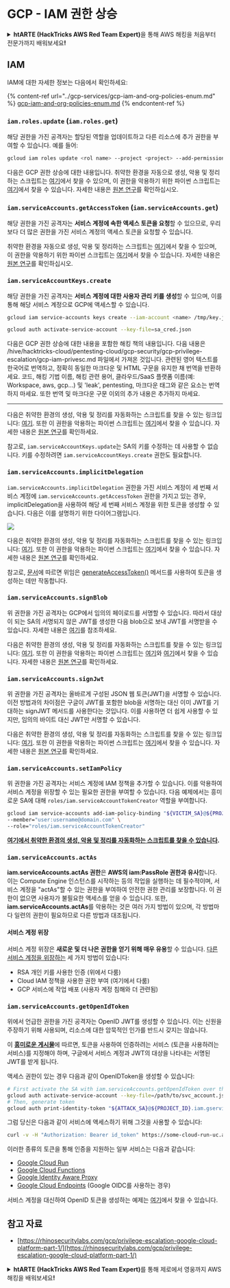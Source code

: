 # GCP - IAM 권한 상승

<details>

<summary><strong>htARTE (HackTricks AWS Red Team Expert)</strong>을 통해 AWS 해킹을 처음부터 전문가까지 배워보세요<strong>!</strong></summary>

HackTricks를 지원하는 다른 방법:

* **회사를 HackTricks에서 광고하거나 HackTricks를 PDF로 다운로드**하려면 [**SUBSCRIPTION PLANS**](https://github.com/sponsors/carlospolop)를 확인하세요!
* [**공식 PEASS & HackTricks 스웨그**](https://peass.creator-spring.com)를 얻으세요.
* [**The PEASS Family**](https://opensea.io/collection/the-peass-family)를 발견하세요. 독점적인 [**NFTs**](https://opensea.io/collection/the-peass-family) 컬렉션입니다.
* 💬 [**Discord 그룹**](https://discord.gg/hRep4RUj7f) 또는 [**텔레그램 그룹**](https://t.me/peass)에 **참여**하거나 **Twitter** 🐦 [**@hacktricks_live**](https://twitter.com/hacktricks_live)를 **팔로우**하세요.
* **Hacking 트릭을 공유하려면** [**HackTricks**](https://github.com/carlospolop/hacktricks) 및 [**HackTricks Cloud**](https://github.com/carlospolop/hacktricks-cloud) github 저장소에 PR을 제출하세요.

</details>

## IAM

IAM에 대한 자세한 정보는 다음에서 확인하세요:

{% content-ref url="../gcp-services/gcp-iam-and-org-policies-enum.md" %}
[gcp-iam-and-org-policies-enum.md](../gcp-services/gcp-iam-and-org-policies-enum.md)
{% endcontent-ref %}

### `iam.roles.update` (`iam.roles.get`)

해당 권한을 가진 공격자는 할당된 역할을 업데이트하고 다른 리소스에 추가 권한을 부여할 수 있습니다. 예를 들어:
```bash
gcloud iam roles update <rol name> --project <project> --add-permissions <permission>
```
다음은 GCP 권한 상승에 대한 내용입니다. 취약한 환경을 자동으로 생성, 악용 및 정리하는 스크립트는 [여기](https://github.com/carlospolop/gcp\_privesc\_scripts/blob/main/tests/4-iam.serviceAccounts.getAccessToken.sh)에서 찾을 수 있으며, 이 권한을 악용하기 위한 파이썬 스크립트는 [여기](https://github.com/RhinoSecurityLabs/GCP-IAM-Privilege-Escalation/blob/master/ExploitScripts/iam.serviceAccounts.getAccessToken.py)에서 찾을 수 있습니다. 자세한 내용은 [원본 연구](https://rhinosecuritylabs.com/gcp/privilege-escalation-google-cloud-platform-part-1/)를 확인하십시오.

### `iam.serviceAccounts.getAccessToken` (`iam.serviceAccounts.get`)

해당 권한을 가진 공격자는 **서비스 계정에 속한 액세스 토큰을 요청**할 수 있으므로, 우리보다 더 많은 권한을 가진 서비스 계정의 액세스 토큰을 요청할 수 있습니다.

취약한 환경을 자동으로 생성, 악용 및 정리하는 스크립트는 [여기](https://github.com/carlospolop/gcp\_privesc\_scripts/blob/main/tests/4-iam.serviceAccounts.getAccessToken.sh)에서 찾을 수 있으며, 이 권한을 악용하기 위한 파이썬 스크립트는 [여기](https://github.com/RhinoSecurityLabs/GCP-IAM-Privilege-Escalation/blob/master/ExploitScripts/iam.serviceAccounts.getAccessToken.py)에서 찾을 수 있습니다. 자세한 내용은 [원본 연구](https://rhinosecuritylabs.com/gcp/privilege-escalation-google-cloud-platform-part-1/)를 확인하십시오.

### `iam.serviceAccountKeys.create`

해당 권한을 가진 공격자는 **서비스 계정에 대한 사용자 관리 키를 생성**할 수 있으며, 이를 통해 해당 서비스 계정으로 GCP에 액세스할 수 있습니다.
```bash
gcloud iam service-accounts keys create --iam-account <name> /tmp/key.json

gcloud auth activate-service-account --key-file=sa_cred.json
```
다음은 GCP 권한 상승에 대한 내용을 포함한 해킹 책의 내용입니다. 다음 내용은 /hive/hacktricks-cloud/pentesting-cloud/gcp-security/gcp-privilege-escalation/gcp-iam-privesc.md 파일에서 가져온 것입니다. 관련된 영어 텍스트를 한국어로 번역하고, 정확히 동일한 마크다운 및 HTML 구문을 유지한 채 번역을 반환하세요. 코드, 해킹 기법 이름, 해킹 관련 용어, 클라우드/SaaS 플랫폼 이름(예: Workspace, aws, gcp...) 및 'leak', pentesting, 마크다운 태그와 같은 요소는 번역하지 마세요. 또한 번역 및 마크다운 구문 이외의 추가 내용은 추가하지 마세요.

---

다음은 취약한 환경의 생성, 악용 및 정리를 자동화하는 스크립트를 찾을 수 있는 링크입니다: [여기](https://github.com/carlospolop/gcp\_privesc\_scripts/blob/main/tests/3-iam.serviceAccountKeys.create.sh). 또한 이 권한을 악용하는 파이썬 스크립트는 [여기](https://github.com/RhinoSecurityLabs/GCP-IAM-Privilege-Escalation/blob/master/ExploitScripts/iam.serviceAccountKeys.create.py)에서 찾을 수 있습니다. 자세한 내용은 [원본 연구](https://rhinosecuritylabs.com/gcp/privilege-escalation-google-cloud-platform-part-1/)를 확인하세요.

참고로, `iam.serviceAccountKeys.update`는 SA의 키를 수정하는 데 사용할 수 없습니다. 키를 수정하려면 `iam.serviceAccountKeys.create` 권한도 필요합니다.

### `iam.serviceAccounts.implicitDelegation`

`iam.serviceAccounts.implicitDelegation` 권한을 가진 서비스 계정이 세 번째 서비스 계정에 `iam.serviceAccounts.getAccessToken` 권한을 가지고 있는 경우, implicitDelegation을 사용하여 해당 세 번째 서비스 계정을 위한 토큰을 생성할 수 있습니다. 다음은 이를 설명하기 위한 다이어그램입니다.

![](https://rhinosecuritylabs.com/wp-content/uploads/2020/04/image2-500x493.png)

다음은 취약한 환경의 생성, 악용 및 정리를 자동화하는 스크립트를 찾을 수 있는 링크입니다: [여기](https://github.com/carlospolop/gcp\_privesc\_scripts/blob/main/tests/5-iam.serviceAccounts.implicitDelegation.sh). 또한 이 권한을 악용하는 파이썬 스크립트는 [여기](https://github.com/RhinoSecurityLabs/GCP-IAM-Privilege-Escalation/blob/master/ExploitScripts/iam.serviceAccounts.implicitDelegation.py)에서 찾을 수 있습니다. 자세한 내용은 [원본 연구](https://rhinosecuritylabs.com/gcp/privilege-escalation-google-cloud-platform-part-1/)를 확인하세요.

참고로, [문서](https://cloud.google.com/iam/docs/understanding-service-accounts)에 따르면 위임은 [generateAccessToken()](https://cloud.google.com/iam/credentials/reference/rest/v1/projects.serviceAccounts/generateAccessToken) 메서드를 사용하여 토큰을 생성하는 데만 작동합니다.

### `iam.serviceAccounts.signBlob`

위 권한을 가진 공격자는 GCP에서 임의의 페이로드를 서명할 수 있습니다. 따라서 대상이 되는 SA의 서명되지 않은 JWT를 생성한 다음 blob으로 보내 JWT를 서명받을 수 있습니다. 자세한 내용은 [여기](https://medium.com/google-cloud/using-serviceaccountactor-iam-role-for-account-impersonation-on-google-cloud-platform-a9e7118480ed)를 참조하세요.

다음은 취약한 환경의 생성, 악용 및 정리를 자동화하는 스크립트를 찾을 수 있는 링크입니다: [여기](https://github.com/carlospolop/gcp\_privesc\_scripts/blob/main/tests/6-iam.serviceAccounts.signBlob.sh). 또한 이 권한을 악용하는 파이썬 스크립트는 [여기](https://github.com/RhinoSecurityLabs/GCP-IAM-Privilege-Escalation/blob/master/ExploitScripts/iam.serviceAccounts.signBlob-accessToken.py)와 [여기](https://github.com/RhinoSecurityLabs/GCP-IAM-Privilege-Escalation/blob/master/ExploitScripts/iam.serviceAccounts.signBlob-gcsSignedUrl.py)에서 찾을 수 있습니다. 자세한 내용은 [원본 연구](https://rhinosecuritylabs.com/gcp/privilege-escalation-google-cloud-platform-part-1/)를 확인하세요.

### `iam.serviceAccounts.signJwt`

위 권한을 가진 공격자는 올바르게 구성된 JSON 웹 토큰(JWT)을 서명할 수 있습니다. 이전 방법과의 차이점은 구글이 JWT를 포함한 blob을 서명하는 대신 이미 JWT를 기대하는 signJWT 메서드를 사용한다는 것입니다. 이를 사용하면 더 쉽게 사용할 수 있지만, 임의의 바이트 대신 JWT만 서명할 수 있습니다.

다음은 취약한 환경의 생성, 악용 및 정리를 자동화하는 스크립트를 찾을 수 있는 링크입니다: [여기](https://github.com/carlospolop/gcp\_privesc\_scripts/blob/main/tests/7-iam.serviceAccounts.signJWT.sh). 또한 이 권한을 악용하는 파이썬 스크립트는 [여기](https://github.com/RhinoSecurityLabs/GCP-IAM-Privilege-Escalation/blob/master/ExploitScripts/iam.serviceAccounts.signJWT.py)에서 찾을 수 있습니다. 자세한 내용은 [원본 연구](https://rhinosecuritylabs.com/gcp/privilege-escalation-google-cloud-platform-part-1/)를 확인하세요.

### `iam.serviceAccounts.setIamPolicy` <a href="#iam.serviceaccounts.setiampolicy" id="iam.serviceaccounts.setiampolicy"></a>

위 권한을 가진 공격자는 서비스 계정에 IAM 정책을 추가할 수 있습니다. 이를 악용하여 서비스 계정을 위장할 수 있는 필요한 권한을 부여할 수 있습니다. 다음 예제에서는 흥미로운 SA에 대해 `roles/iam.serviceAccountTokenCreator` 역할을 부여합니다.
```bash
gcloud iam service-accounts add-iam-policy-binding "${VICTIM_SA}@${PROJECT_ID}.iam.gserviceaccount.com" \
--member="user:username@domain.com" \
--role="roles/iam.serviceAccountTokenCreator"
```
[**여기에서 취약한 환경의 생성, 악용 및 정리를 자동화하는 스크립트를 찾을 수 있습니다**](https://github.com/carlospolop/gcp\_privesc\_scripts/blob/main/tests/d-iam.serviceAccounts.setIamPolicy.sh)**.**

### `iam.serviceAccounts.actAs`

**iam.serviceAccounts.actAs 권한**은 **AWS의 iam:PassRole 권한과 유사**합니다. 이는 Compute Engine 인스턴스를 시작하는 등의 작업을 실행하는 데 필수적이며, 서비스 계정을 "actAs"할 수 있는 권한을 부여하여 안전한 권한 관리를 보장합니다. 이 권한이 없으면 사용자가 불필요한 액세스를 얻을 수 있습니다. 또한, **iam.serviceAccounts.actAs**를 악용하는 것은 여러 가지 방법이 있으며, 각 방법마다 일련의 권한이 필요하므로 다른 방법과 대조됩니다.

#### 서비스 계정 위장 <a href="#service-account-impersonation" id="service-account-impersonation"></a>

서비스 계정 위장은 **새로운 및 더 나은 권한을 얻기 위해 매우 유용**할 수 있습니다. [다른 서비스 계정을 위장하는](https://cloud.google.com/iam/docs/understanding-service-accounts#impersonating\_a\_service\_account) 세 가지 방법이 있습니다:

* RSA 개인 키를 사용한 인증 (위에서 다룸)
* Cloud IAM 정책을 사용한 권한 부여 (여기에서 다룸)
* GCP 서비스에 작업 배포 (사용자 계정 침해와 더 관련됨)

### `iam.serviceAccounts.getOpenIdToken`

위에서 언급한 권한을 가진 공격자는 OpenID JWT를 생성할 수 있습니다. 이는 신원을 주장하기 위해 사용되며, 리소스에 대한 암묵적인 인가를 반드시 갖지는 않습니다.

이 [**흥미로운 게시물**](https://medium.com/google-cloud/authenticating-using-google-openid-connect-tokens-e7675051213b)에 따르면, 토큰을 사용하여 인증하려는 서비스 (토큰을 사용하려는 서비스)를 지정해야 하며, 구글에서 서비스 계정과 JWT의 대상을 나타내는 서명된 JWT를 받게 됩니다.

액세스 권한이 있는 경우 다음과 같이 OpenIDToken을 생성할 수 있습니다:
```bash
# First activate the SA with iam.serviceAccounts.getOpenIdToken over the other SA
gcloud auth activate-service-account --key-file=/path/to/svc_account.json
# Then, generate token
gcloud auth print-identity-token "${ATTACK_SA}@${PROJECT_ID}.iam.gserviceaccount.com" --audiences=https://example.com
```
그럼 당신은 다음과 같이 서비스에 액세스하기 위해 그것을 사용할 수 있습니다:
```bash
curl -v -H "Authorization: Bearer id_token" https://some-cloud-run-uc.a.run.app
```
이러한 종류의 토큰을 통해 인증을 지원하는 일부 서비스는 다음과 같습니다:

* [Google Cloud Run](https://cloud.google.com/run/)
* [Google Cloud Functions](https://cloud.google.com/functions/docs/)
* [Google Identity Aware Proxy](https://cloud.google.com/iap/docs/authentication-howto)
* [Google Cloud Endpoints](https://cloud.google.com/endpoints/docs/openapi/authenticating-users-google-id) (Google OIDC를 사용하는 경우)

서비스 계정을 대신하여 OpenID 토큰을 생성하는 예제는 [여기](https://github.com/carlospolop-forks/GCP-IAM-Privilege-Escalation/blob/master/ExploitScripts/iam.serviceAccounts.getOpenIdToken.py)에서 찾을 수 있습니다.

## 참고 자료

* [https://rhinosecuritylabs.com/gcp/privilege-escalation-google-cloud-platform-part-1/](https://rhinosecuritylabs.com/gcp/privilege-escalation-google-cloud-platform-part-1/)

<details>

<summary><strong>htARTE (HackTricks AWS Red Team Expert)</strong>를 통해 제로에서 영웅까지 AWS 해킹을 배워보세요<strong>!</strong></summary>

HackTricks를 지원하는 다른 방법:

* 회사를 **HackTricks에서 광고**하거나 **PDF로 HackTricks를 다운로드**하려면 [**SUBSCRIPTION PLANS**](https://github.com/sponsors/carlospolop)를 확인하세요!
* [**공식 PEASS & HackTricks 스웨그**](https://peass.creator-spring.com)를 얻으세요.
* 독점적인 [**NFT**](https://opensea.io/collection/the-peass-family) 컬렉션인 [**The PEASS Family**](https://opensea.io/collection/the-peass-family)를 발견하세요.
* 💬 [**Discord 그룹**](https://discord.gg/hRep4RUj7f) 또는 [**텔레그램 그룹**](https://t.me/peass)에 **참여**하거나 **Twitter** 🐦 [**@hacktricks_live**](https://twitter.com/hacktricks_live)**를** **팔로우**하세요.
* **HackTricks**와 [**HackTricks Cloud**](https://github.com/carlospolop/hacktricks-cloud) github 저장소에 PR을 제출하여 여러분의 해킹 기법을 공유하세요.

</details>
